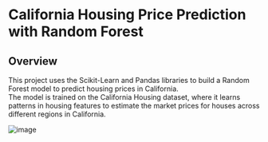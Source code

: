 # California Housing Price Prediction with Random Forest

## Overview
This project uses the Scikit-Learn and Pandas libraries to build a Random Forest model to predict housing prices in California. 
<br/>
The model is trained on the California Housing dataset, where it learns patterns in housing features to estimate the market prices for houses across different regions in California.

![image](https://github.com/user-attachments/assets/da1f80ac-137e-4500-9b26-e102efb41cff)
